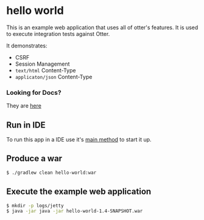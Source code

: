 # hello world
This is an example web application that uses all of otter's features. It is used to execute integration tests against Otter. 

It demonstrates:
 - CSRF
 - Session Management
 - `text/html` Content-Type 
 - `applicaton/json` Content-Type

### Looking for Docs?
They are [here](../docs/Documentation.md)

## Run in IDE
To run this app in a IDE use it's [main method](https://github.com/RootServices/otter/blob/development/examples/hello-world/src/main/java/org/rootservices/hello/server/HelloServer.java)
to start it up.

## Produce a war
```bash
$ ./gradlew clean hello-world:war
```

## Execute the example web application
```bash
$ mkdir -p logs/jetty
$ java -jar java -jar hello-world-1.4-SNAPSHOT.war 
```
